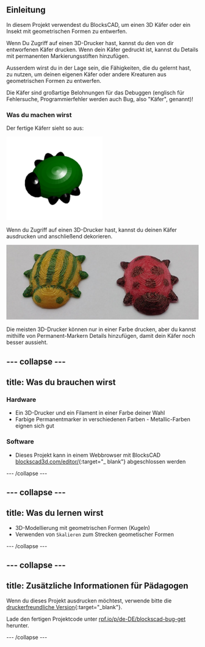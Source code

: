 ## Einleitung

In diesem Projekt verwendest du BlocksCAD, um einen 3D Käfer oder ein Insekt mit geometrischen Formen zu entwerfen.

Wenn Du Zugriff auf einen 3D-Drucker hast, kannst du den von dir entworfenen Käfer drucken. Wenn dein Käfer gedruckt ist, kannst du Details mit permanenten Markierungsstiften hinzufügen.

Ausserdem wirst du in der Lage sein, die Fähigkeiten, die du gelernt hast, zu nutzen, um deinen eigenen Käfer oder andere Kreaturen aus geometrischen Formen zu entwerfen.

Die Käfer sind großartige Belohnungen für das Debuggen (englisch für Fehlersuche, Programmierfehler werden auch Bug, also "Käfer", genannt)!

### Was du machen wirst

Der fertige Käferr sieht so aus:

![Screenshot](images/bug-complete.png)

Wenn du Zugriff auf einen 3D-Drucker hast, kannst du deinen Käfer ausdrucken und anschließend dekorieren.

![Fertiges Projekt](images/bug-showcase.png)

Die meisten 3D-Drucker können nur in einer Farbe drucken, aber du kannst mithilfe von Permanent-Markern Details hinzufügen, damit dein Käfer noch besser aussieht.

--- collapse ---
---
title: Was du brauchen wirst
---

### Hardware

+ Ein 3D-Drucker und ein Filament in einer Farbe deiner Wahl
+ Farbige Permanentmarker in verschiedenen Farben - Metallic-Farben eignen sich gut

### Software

+ Dieses Projekt kann in einem Webbrowser mit BlocksCAD [blockscad3d.com/editor/](https://www.blockscad3d.com/editor){:target="_ blank"} abgeschlossen werden

--- /collapse ---

--- collapse ---
---
title: Was du lernen wirst
---

+ 3D-Modellierung mit geometrischen Formen (Kugeln)
+ Verwenden von `Skalieren` zum Strecken geometischer Formen

--- /collapse ---

--- collapse ---
---
title: Zusätzliche Informationen für Pädagogen
---

Wenn du dieses Projekt ausdrucken möchtest, verwende bitte die [druckerfreundliche Version](https://projects.raspberrypi.org/en/projects/blockscad-bug/print){:target="_blank"}.

Lade den fertigen Projektcode unter [rpf.io/p/de-DE/blockscad-bug-get](https://rpf.io/p/de-DE/blockscad-bug-get) herunter.

--- /collapse ---
